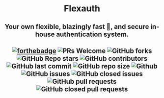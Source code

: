 <h1 align='center'>Flexauth</h1>
<h2 align='center'> <b>Your own flexible, blazingly fast 🦀, and secure in-house authentication system.</b><h2>
<div align="center">
 <p>
   
[![forthebadge](https://forthebadge.com/images/badges/built-with-love.svg)](https://forthebadge.com)
![PRs Welcome](https://img.shields.io/badge/PRs-welcome-brightgreen.svg?style=for-the-badge)
![GitHub forks](https://img.shields.io/github/forks/Rajdip019/flexauth?style=for-the-badge)
![GitHub Repo stars](https://img.shields.io/github/stars/Rajdip019/flexauth?style=for-the-badge)
![GitHub contributors](https://img.shields.io/github/contributors/Rajdip019/flexauth?style=for-the-badge)
![GitHub last commit](https://img.shields.io/github/last-commit/Rajdip019/flexauth?style=for-the-badge)
![GitHub repo size](https://img.shields.io/github/repo-size/Rajdip019/flexauth?style=for-the-badge)
![Github](https://img.shields.io/github/license/Rajdip019/flexauth?style=for-the-badge)
![GitHub issues](https://img.shields.io/github/issues/Rajdip019/flexauth?style=for-the-badge)
![GitHub closed issues](https://img.shields.io/github/issues-closed-raw/Rajdip019/flexauth?style=for-the-badge)
![GitHub pull requests](https://img.shields.io/github/issues-pr/Rajdip019/flexauth?style=for-the-badge)
![GitHub closed pull requests](https://img.shields.io/github/issues-pr-closed/Rajdip019/flexauth?style=for-the-badge)
  
 </p>
 </div>
